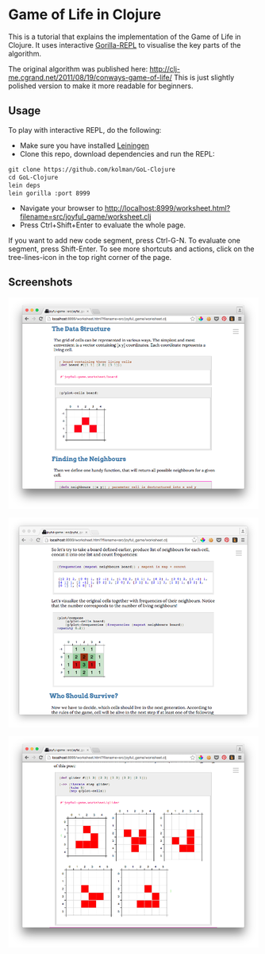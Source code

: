 # Game of Life in Clojure

This is a tutorial that explains the implementation of the Game of Life in Clojure. It uses interactive [Gorilla-REPL](http://gorilla-repl.org/) to visualise the key parts of the algorithm.

The original algorithm was published here: http://clj-me.cgrand.net/2011/08/19/conways-game-of-life/ This is just slightly polished version to make it more readable for beginners.

## Usage

To play with interactive REPL, do the following:

- Make sure you have installed [Leiningen](http://leiningen.org/)
- Clone this repo, download dependencies and run the REPL: 
```
git clone https://github.com/kolman/GoL-Clojure
cd GoL-Clojure
lein deps
lein gorilla :port 8999
```
- Navigate your browser to [http://localhost:8999/worksheet.html?filename=src/joyful_game/worksheet.clj](http://localhost:8999/worksheet.html?filename=src/joyful_game/worksheet.clj)
- Press Ctrl+Shift+Enter to evaluate the whole page.

If you want to add new code segment, press Ctrl-G-N. To evaluate one segment, press Shift-Enter. To see more shortcuts and actions, click on the tree-lines-icon in the top right corner of the page.

## Screenshots

![Data structure](/resources/data.png?raw=true "Defining data structure")

![Mapping frequencies](/resources/frequencies.png?raw=true "Visualisation of the neighbours frequencies")

![Glider](/resources/glider.png?raw=true "Showing movement of a Glider")

